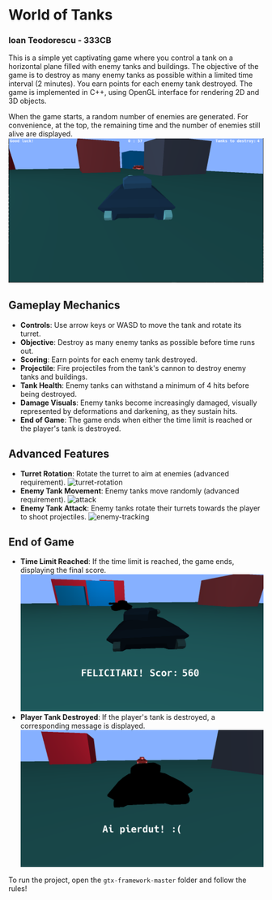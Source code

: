 # World of Tanks
### Ioan Teodorescu - 333CB

This is a simple yet captivating game where you control a tank on a horizontal plane filled with enemy tanks and buildings. The objective of the game is to destroy as many enemy tanks as possible within a limited time interval (2 minutes). You earn points for each enemy tank destroyed. The game is implemented in C++, using OpenGL interface for rendering 2D and 3D objects.

When the game starts, a random number of enemies are generated. For convenience, at the top, the remaining time and the number of enemies still alive are displayed.
![gameplay](/readmeimgs/gameplay.png "gameplay")

## Gameplay Mechanics

- **Controls**: Use arrow keys or WASD to move the tank and rotate its turret.
- **Objective**: Destroy as many enemy tanks as possible before time runs out.
- **Scoring**: Earn points for each enemy tank destroyed.
- **Projectile**: Fire projectiles from the tank's cannon to destroy enemy tanks and buildings.
- **Tank Health**: Enemy tanks can withstand a minimum of 4 hits before being destroyed.
- **Damage Visuals**: Enemy tanks become increasingly damaged, visually represented by deformations and darkening, as they sustain hits.
- **End of Game**: The game ends when either the time limit is reached or the player's tank is destroyed.

## Advanced Features

- **Turret Rotation**: Rotate the turret to aim at enemies (advanced requirement).
  ![turret-rotation](/readmeimgs/turret-rotation.gif "turret-rotation")
- **Enemy Tank Movement**: Enemy tanks move randomly (advanced requirement).
  ![attack](/readmeimgs/attack.gif "attack")
- **Enemy Tank Attack**: Enemy tanks rotate their turrets towards the player to shoot projectiles.
  ![enemy-tracking](/readmeimgs/enemy-tracking.gif "enemy-tracking")

## End of Game

- **Time Limit Reached**: If the time limit is reached, the game ends, displaying the final score.
  ![won](/readmeimgs/won.png "won")
- **Player Tank Destroyed**: If the player's tank is destroyed, a corresponding message is displayed.
  ![lost](/readmeimgs/lost.png "lost")


To run the project, open the `gtx-framework-master` folder and follow the rules!